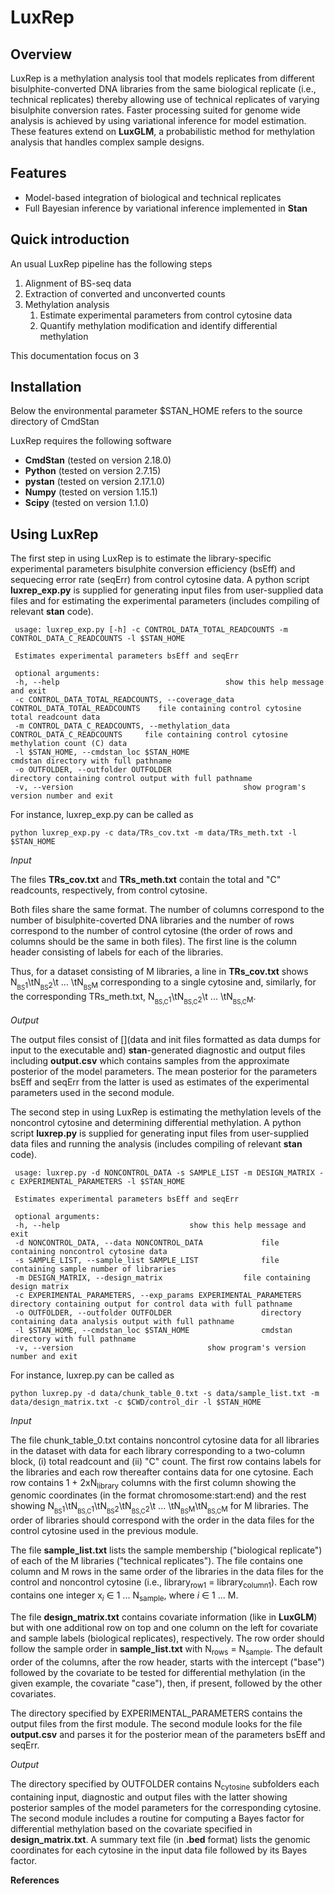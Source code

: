 # LuxRep

## Overview
LuxRep is a methylation analysis tool that models replicates from different bisulphite-converted DNA libraries from the same biological replicate (i.e., technical replicates) thereby allowing use of technical replicates of varying bisulphite conversion rates. Faster processing suited for genome wide analysis is achieved by using variational inference for model estimation. These features extend on **LuxGLM**, a probabilistic method for methylation analysis that handles complex sample designs.

## Features

* Model-based integration of biological and technical replicates
* Full Bayesian inference by variational inference implemented in __Stan__

## Quick introduction

An usual LuxRep pipeline has the following steps

1. Alignment of BS-seq data
2. Extraction of converted and unconverted counts
3. Methylation analysis
	1. Estimate experimental parameters from control cytosine data
	2. Quantify methylation modification and identify differential methylation

This documentation focus on 3

## Installation

Below the environmental parameter $STAN_HOME refers to the source directory of CmdStan

LuxRep requires the following software

* __CmdStan__ (tested on version 2.18.0)
* __Python__ (tested on version 2.7.15)
* __pystan__ (tested on version 2.17.1.0)
* __Numpy__ (tested on version 1.15.1)
* __Scipy__ (tested on version 1.1.0)


## Using LuxRep

The first step in using LuxRep is to estimate the library-specific experimental parameters bisulphite conversion efficiency (bsEff) and sequecing error rate (seqErr) from control cytosine data. A python script **luxrep\_exp.py** is supplied for generating input files from user-supplied data files and for estimating the experimental parameters (includes compiling of relevant __stan__ code). 

	 usage: luxrep_exp.py [-h] -c CONTROL_DATA_TOTAL_READCOUNTS -m CONTROL_DATA_C_READCOUNTS -l $STAN_HOME
	 
	 Estimates experimental parameters bsEff and seqErr
	 
	 optional arguments:
	 -h, --help										show this help message and exit
	 -c CONTROL_DATA_TOTAL_READCOUNTS, --coverage_data CONTROL_DATA_TOTAL_READCOUNTS	file containing control cytosine total readcount data
	 -m CONTROL_DATA_C_READCOUNTS, --methylation_data CONTROL_DATA_C_READCOUNTS		file containing control cytosine methylation count (C) data
	 -l $STAN_HOME, --cmdstan_loc $STAN_HOME 						cmdstan directory with full pathname
	 -o OUTFOLDER, --outfolder OUTFOLDER							directory containing control output with full pathname
	 -v, --version										show program's version number and exit

For instance, luxrep\_exp.py can be called as

    python luxrep_exp.py -c data/TRs_cov.txt -m data/TRs_meth.txt -l $STAN_HOME

*Input*

The files **TRs\_cov.txt** and **TRs\_meth.txt** contain the total and "C" readcounts, respectively, from control cytosine.

Both files share the same format. The number of columns correspond to the number of bisulphite-coverted DNA libraries and the number of rows correspond to the number of control cytosine (the order of rows and columns should be the same in both files). The first line is the column header consisting of labels for each of the libraries.

Thus, for a dataset consisting of M libraries, a line in **TRs\_cov.txt** shows N<sub><sub>BS</sub>1</sub>\tN<sub><sub>BS</sub>2</sub>\t ... \tN<sub><sub>BS</sub>M</sub> corresponding to a single cytosine and, similarly, for the corresponding TRs\_meth.txt, N<sub><sub>BS,C</sub>1</sub>\tN<sub><sub>BS,C</sub>2</sub>\t ... \tN<sub><sub>BS,C</sub>M</sub>.

*Output*

The output files consist of [](data and init files formatted as data dumps for input to the executable and) __stan__-generated diagnostic and output files including **output.csv** which contains samples from the approximate posterior of the model parameters. The mean posterior for the parameters bsEff and seqErr from the latter is used as estimates of the experimental parameters used in the second module. 

The second step in using LuxRep is estimating the methylation levels of the noncontrol cytosine and determining differential methylation. A python script **luxrep.py** is supplied for generating input files from user-supplied data files and running the analysis (includes compiling of relevant __stan__ code). 

	 usage: luxrep.py -d NONCONTROL_DATA -s SAMPLE_LIST -m DESIGN_MATRIX -c EXPERIMENTAL_PARAMETERS -l $STAN_HOME
	 
	 Estimates experimental parameters bsEff and seqErr
	 
	 optional arguments:
	 -h, --help								show this help message and exit
	 -d NONCONTROL_DATA, --data NONCONTROL_DATA				file containing noncontrol cytosine data
	 -s SAMPLE_LIST, --sample_list SAMPLE_LIST				file containing sample number of libraries
	 -m DESIGN_MATRIX, --design_matrix					file containing design matrix
	 -c EXPERIMENTAL_PARAMETERS, --exp_params EXPERIMENTAL_PARAMETERS	directory containing output for control data with full pathname
	 -o OUTFOLDER, --outfolder OUTFOLDER					directory containing data analysis output with full pathname
	 -l $STAN_HOME, --cmdstan_loc $STAN_HOME 				cmdstan directory with full pathname
	 -v, --version								show program's version number and exit

For instance, luxrep.py can be called as

    python luxrep.py -d data/chunk_table_0.txt -s data/sample_list.txt -m data/design_matrix.txt -c $CWD/control_dir -l $STAN_HOME

*Input*

The file chunk\_table\_0.txt contains noncontrol cytosine data for all libraries in the dataset with data for each library corresponding to a two-column block, (i) total readcount and (ii) "C" count. The first row contains labels for the libraries and each row thereafter contains data for one cytosine. Each row contains 1 + 2xN<sub>library</sub> columns with the first column showing the genomic coordinates (in the format chromosome:start:end) and the rest showing N<sub><sub>BS</sub>1</sub>\tN<sub><sub>BS,C</sub>1</sub>\tN<sub><sub>BS</sub>2</sub>\tN<sub><sub>BS,C</sub>2</sub>\t ... \tN<sub><sub>BS</sub>M</sub>\tN<sub><sub>BS,C</sub>M</sub> for M libraries. The order of libraries should correspond with the order in the data files for the control cytosine used in the previous module.

The file **sample\_list.txt** lists the sample membership ("biological replicate") of each of the M libraries ("technical replicates"). The file contains one column and M rows in the same order of the libraries in the data files for the control and noncontrol cytosine (i.e., library<sub>row1</sub> = library<sub>column1</sub>). Each row contains one integer x<sub>_i_</sub> &in; 1 ... N<sub>sample</sub>, where _i_ &in; 1 ... M.

The file **design\_matrix.txt** contains covariate information (like in **LuxGLM**) but with one additional row on top and one column on the left for covariate and sample labels (biological replicates), respectively. The row order should follow the sample order in **sample\_list.txt** with N<sub>rows</sub> = N<sub>sample</sub>. The default order of the columns, after the row header, starts with the intercept ("base") followed by the covariate to be tested for differential methylation (in the given example, the covariate "case"), then, if present, followed by the other covariates.  

The directory specified by EXPERIMENTAL\_PARAMETERS contains the output files from the first module. The second module looks for the file **output.csv** and parses it for the posterior mean of the parameters bsEff and seqErr. 

*Output*

The directory specified by OUTFOLDER contains N<sub>cytosine</sub> subfolders each containing input, diagnostic and output files with the latter showing posterior samples of the model parameters for the corresponding cytosine. The second module includes a routine for computing a Bayes factor for differential methylation based on the covariate specified in **design\_matrix.txt**. A summary text file (in **.bed** format) lists the genomic coordinates for each cytosine in the input data file followed by its Bayes factor.

**References**
